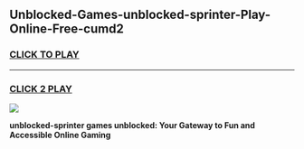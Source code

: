 
## Unblocked-Games-unblocked-sprinter-Play-Online-Free-cumd2
<h3>
<a href="https://premium76.site?title=unblocked-sprinter&ref=26A">CLICK TO PLAY</a></h3>
<hr>

<h3>
<a href="https://premium76.site?title=unblocked-sprinter&ref=26A">CLICK 2 PLAY</a>
  
</h3>

<a href="https://premium76.site?title=unblocked-sprinter&ref=26A"><img src="https://clearcache.store/games.png"></a>


**unblocked-sprinter games unblocked: Your Gateway to Fun and Accessible Online Gaming**
